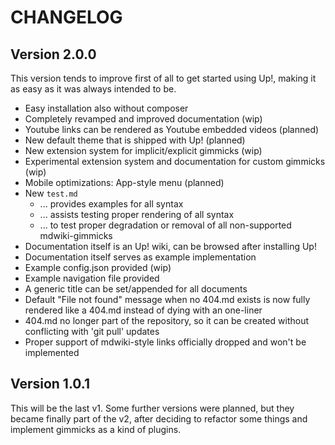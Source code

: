 CHANGELOG
=========

Version 2.0.0
-------------

This version tends to improve first of all to get started using Up!, making 
it as easy as it was always intended to be.

  * Easy installation also without composer
  * Completely revamped and improved documentation (wip)
  * Youtube links can be rendered as Youtube embedded videos (planned)
  * New default theme that is shipped with Up! (planned)
  * New extension system for implicit/explicit gimmicks (wip)
  * Experimental extension system and documentation for custom gimmicks (wip)
  * Mobile optimizations: App-style menu (planned)
  * New `test.md`
    * ... provides examples for all syntax
    * ... assists testing proper rendering of all syntax
    * ... to test proper degradation or removal of all non-supported mdwiki-gimmicks
  * Documentation itself is an Up! wiki, can be browsed after installing Up!
  * Documentation itself serves as example implementation
  * Example config.json provided (wip)
  * Example navigation file provided
  * A generic title can be set/appended for all documents
  * Default "File not found" message when no 404.md exists is now fully rendered like a 404.md instead of dying with an one-liner
  * 404.md no longer part of the repository, so it can be created without conflicting with 'git pull' updates
  * Proper support of mdwiki-style links officially dropped and won't be implemented

Version 1.0.1
-------------

This will be the last v1. Some further versions were planned, but they became
finally part of the v2, after deciding to refactor some things and implement 
gimmicks as a kind of plugins. 
